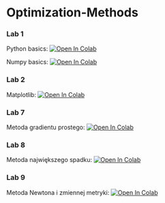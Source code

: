 # Optimization-Methods

### Lab 1

Python basics: [![Open In Colab](https://colab.research.google.com/assets/colab-badge.svg)](https://colab.research.google.com/github/KOS-UJ/Optimization-Methods/blob/main/Lab1/PythonBasics.ipynb)

Numpy basics: [![Open In Colab](https://colab.research.google.com/assets/colab-badge.svg)](https://colab.research.google.com/github/KOS-UJ/Optimization-Methods/blob/main/Lab1/NumpyBasics.ipynb)

### Lab 2

Matplotlib: [![Open In Colab](https://colab.research.google.com/assets/colab-badge.svg)](https://colab.research.google.com/github/KOS-UJ/Optimization-Methods/blob/main/Lab2/Matplotlib.ipynb)

### Lab 7

Metoda gradientu prostego: [![Open In Colab](https://colab.research.google.com/assets/colab-badge.svg)](https://colab.research.google.com/github/KOS-UJ/Optimization-Methods/blob/main/Lab7/GradientDescent.ipynb)

### Lab 8

Metoda największego spadku: [![Open In Colab](https://colab.research.google.com/assets/colab-badge.svg)](https://colab.research.google.com/github/KOS-UJ/Optimization-Methods/blob/main/Lab8/SteepestDescent.ipynb)

### Lab 9

Metoda Newtona i zmiennej metryki: [![Open In Colab](https://colab.research.google.com/assets/colab-badge.svg)](https://colab.research.google.com/github/KOS-UJ/Optimization-Methods/blob/main/Lab9/Newton.ipynb)
